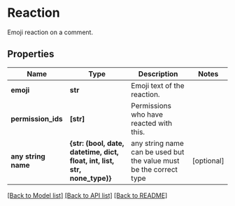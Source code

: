 # Reaction

Emoji reaction on a comment.
## Properties
Name | Type | Description | Notes
------------ | ------------- | ------------- | -------------
**emoji** | **str** | Emoji text of the reaction. | 
**permission_ids** | **[str]** | Permissions who have reacted with this. | 
**any string name** | **{str: (bool, date, datetime, dict, float, int, list, str, none_type)}** | any string name can be used but the value must be the correct type | [optional]

[[Back to Model list]](../README.md#documentation-for-models) [[Back to API list]](../README.md#documentation-for-api-endpoints) [[Back to README]](../README.md)


